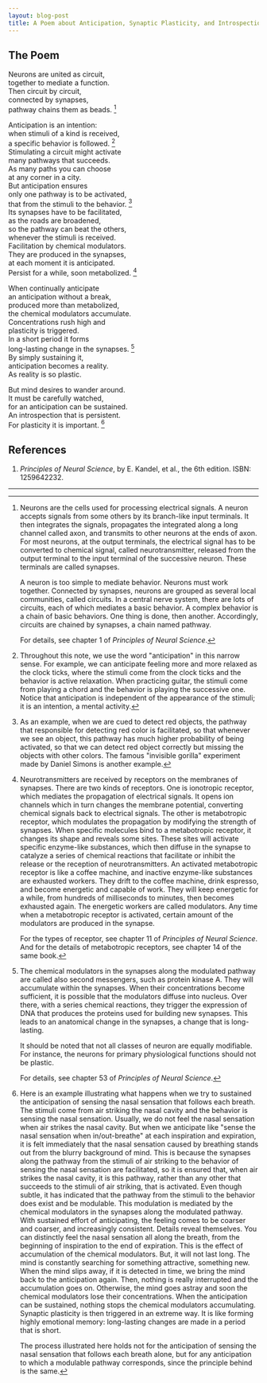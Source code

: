 ```yaml
---
layout: blog-post
title: A Poem about Anticipation, Synaptic Plasticity, and Introspection
---
```


## The Poem

Neurons are united as circuit,  
together to mediate a function.  
Then circuit by circuit,  
connected by synapses,  
pathway chains them as beads. [^circuit]  

Anticipation is an intention:  
when stimuli of a kind is received,  
a specific behavior is followed. [^anticipation]  
Stimulating a circuit might activate  
many pathways that succeeds.  
As many paths you can choose  
at any corner in a city.  
But anticipation ensures  
only one pathway is to be activated,  
that from the stimuli to the behavior. [^modulation]  
Its synapses have to be facilitated,  
as the roads are broadened,  
so the pathway can beat the others,  
whenever the stimuli is received.  
Facilitation by chemical modulators.  
They are produced in the synapses,  
at each moment it is anticipated.  
Persist for a while, soon metabolized. [^chemical-modulators]  

When continually anticipate  
an anticipation without a break,  
produced more than metabolized,  
the chemical modulators accumulate.  
Concentrations rush high and  
plasticity is triggered.  
In a short period it forms  
long-lasting change in the synapses. [^synaptic-plasticity]  
By simply sustaining it,  
anticipation becomes a reality.  
As reality is so plastic.  

But mind desires to wander around.  
It must be carefully watched,  
for an anticipation can be sustained.  
An introspection that is persistent.  
For plasticity it is important. [^breath-example]  

  [^circuit]: Neurons are the cells used for processing electrical signals. A neuron accepts signals from some others by its branch-like input terminals. It then integrates the signals, propagates the integrated along a long channel called axon, and transmits to other neurons at the ends of axon. For most neurons, at the output terminals, the electrical signal has to be converted to chemical signal, called neurotransmitter, released from the output terminal to the input terminal of the successive neuron. These terminals are called synapses.

    A neuron is too simple to mediate behavior. Neurons must work together. Connected by synapses, neurons are grouped as several local communities, called circuits. In a central nerve system, there are lots of circuits, each of which mediates a basic behavior. A complex behavior is a chain of basic behaviors. One thing is done, then another. Accordingly, circuits are chained by synapses, a chain named pathway.

    For details, see chapter 1 of _Principles of Neural Science_.

  [^anticipation]: Throughout this note, we use the word "anticipation" in this narrow sense. For example, we can anticipate feeling more and more relaxed as the clock ticks, where the stimuli come from the clock ticks and the behavior is active relaxation. When practicing guitar, the stimuli come from playing a chord and the behavior is playing the successive one. Notice that anticipation is independent of the appearance of the stimuli; it is an intention, a mental activity.

  [^modulation]: As an example, when we are cued to detect red objects, the pathway that responsible for detecting red color is facilitated, so that whenever we see an object, this pathway has much higher probability of being activated, so that we can detect red object correctly but missing the objects with other colors. The famous "invisible gorilla" experiment made by Daniel Simons is another example.

  [^chemical-modulators]: Neurotransmitters are received by receptors on the membranes of synapses. There are two kinds of receptors. One is ionotropic receptor, which mediates the propagation of electrical signals. It opens ion channels which in turn changes the membrane potential, converting chemical signals back to electrical signals. The other is metabotropic receptor, which modulates the propagation by modifying the strength of synapses. When specific molecules bind to a metabotropic receptor, it changes its shape and reveals some sites. These sites will activate specific enzyme-like substances, which then diffuse in the synapse to catalyze a series of chemical reactions that facilitate or inhibit the release or the reception of neurotransmitters. An activated metabotropic receptor is like a coffee machine, and inactive enzyme-like substances are exhausted workers. They drift to the coffee machine, drink espresso, and become energetic and capable of work. They will keep energetic for a while, from hundreds of milliseconds to minutes, then becomes exhausted again. The energetic workers are called modulators. Any time when a metabotropic receptor is activated, certain amount of the modulators are produced in the synapse.

    For the types of receptor, see chapter 11 of _Principles of Neural Science_. And for the details of metabotropic receptors, see chapter 14 of the same book.

  [^synaptic-plasticity]: The chemical modulators in the synapses along the modulated pathway are called also second messengers, such as protein kinase A. They will accumulate within the synapses. When their concentrations become sufficient, it is possible that the modulators diffuse into nucleus. Over there, with a series chemical reactions, they trigger the expression of DNA that produces the proteins used for building new synapses. This leads to an anatomical change in the synapses, a change that is long-lasting.

      It should be noted that not all classes of neuron are equally modifiable. For instance, the neurons for primary physiological functions should not be plastic.

      For details, see chapter 53 of _Principles of Neural Science_.

  [^breath-example]: Here is an example illustrating what happens when we try to sustained the anticipation of sensing the nasal sensation that follows each breath. The stimuli come from air striking the nasal cavity and the behavior is sensing the nasal sensation. Usually, we do not feel the nasal sensation when air strikes the nasal cavity. But when we anticipate like "sense the nasal sensation when in/out-breathe" at each inspiration and expiration, it is felt immediately that the nasal sensation caused by breathing stands out from the blurry background of mind. This is because the synapses along the pathway from the stimuli of air striking to the behavior of sensing the nasal sensation are facilitated, so it is ensured that, when air strikes the nasal cavity, it is this pathway, rather than any other that succeeds to the stimuli of air striking, that is activated. Even though subtle, it has indicated that the pathway from the stimuli to the behavior does exist and be modulable. This modulation is mediated by the chemical modulators in the synapses along the modulated pathway. With sustained effort of anticipating, the feeling comes to be coarser and coarser, and increasingly consistent. Details reveal themselves. You can distinctly feel the nasal sensation all along the breath, from the beginning of inspiration to the end of expiration. This is the effect of accumulation of the chemical modulators. But, it will not last long. The mind is constantly searching for something attractive, something new. When the mind slips away, if it is detected in time, we bring the mind back to the anticipation again. Then, nothing is really interrupted and the accumulation goes on. Otherwise, the mind goes astray and soon the chemical modulators lose their concentrations. When the anticipation can be sustained, nothing stops the chemical modulators accumulating. Synaptic plasticity is then triggered in an extreme way. It is like forming highly emotional memory: long-lasting changes are made in a period that is short.

    The process illustrated here holds not for the anticipation of sensing the nasal sensation that follows each breath alone, but for any anticipation to which a modulable pathway corresponds, since the principle behind is the same.

## References

1. _Principles of Neural Science_, by E. Kandel, et al., the 6th edition. ISBN: 1259642232.

---
